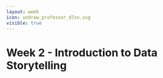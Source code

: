 ```yaml
---
layout: week
icon: undraw_professor_d7zn.svg
visible: true
---
```


# Week 2 - Introduction to Data Storytelling


